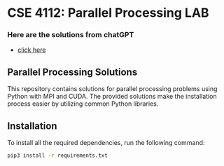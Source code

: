 # CSE 4112: Parallel Processing LAB

### Here are the solutions from chatGPT
- [click here](https://chat.openai.com/share/9c9978b4-6114-4f4b-bfde-89580e846bf2)


## Parallel Processing Solutions

This repository contains solutions for parallel processing problems using Python with MPI and CUDA. The provided solutions make the installation process easier by utilizing common Python libraries.

## Installation

To install all the required dependencies, run the following command:

```bash
pip3 install -r requirements.txt

